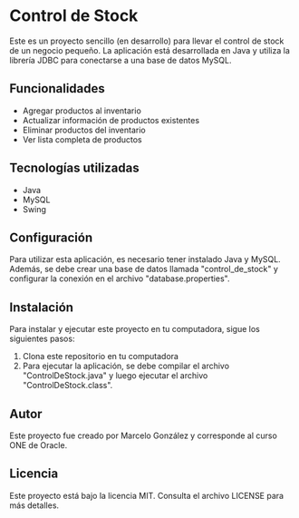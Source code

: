 # Control de Stock

Este es un proyecto sencillo (en desarrollo) para llevar el control de stock de un negocio pequeño. La aplicación está desarrollada en Java y utiliza la librería JDBC para conectarse a una base de datos MySQL.

## Funcionalidades

- Agregar productos al inventario
- Actualizar información de productos existentes
- Eliminar productos del inventario
- Ver lista completa de productos

## Tecnologías utilizadas

- Java
- MySQL
- Swing

## Configuración

Para utilizar esta aplicación, es necesario tener instalado Java y MySQL. Además, se debe crear una base de datos llamada "control_de_stock" y configurar la conexión en el archivo "database.properties".

## Instalación

Para instalar y ejecutar este proyecto en tu computadora, sigue los siguientes pasos:

1. Clona este repositorio en tu computadora
2. Para ejecutar la aplicación, se debe compilar el archivo "ControlDeStock.java" y luego ejecutar el archivo "ControlDeStock.class".

## Autor

Este proyecto fue creado por Marcelo González y corresponde al curso ONE de Oracle.

## Licencia

Este proyecto está bajo la licencia MIT. Consulta el archivo LICENSE para más detalles.
